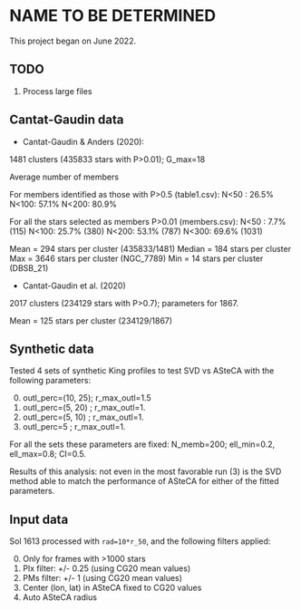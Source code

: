 
# NAME TO BE DETERMINED

This project began on June 2022.



## TODO

1. Process large files 


## Cantat-Gaudin data

* Cantat-Gaudin & Anders (2020):

1481 clusters (435833 stars with P>0.01); G_max=18

Average number of members

For members identified as those with P>0.5 (table1.csv):
 N<50 : 26.5%
 N<100: 57.1%
 N<200: 80.9%

For all the stars selected as members P>0.01 (members.csv):
 N<50 :  7.7% (115)
 N<100: 25.7% (380)
 N<200: 53.1% (787)
 N<300: 69.6% (1031)

Mean   = 294 stars per cluster (435833/1481)
Median = 184 stars per cluster
Max    = 3646 stars per cluster (NGC_7789)
Min    = 14 stars per cluster (DBSB_21)


* Cantat-Gaudin et al. (2020)

2017 clusters (234129 stars with P>0.7); parameters for 1867.

Mean = 125 stars per cluster (234129/1867)


## Synthetic data

Tested 4 sets of synthetic King profiles to test SVD vs ASteCA with the
following parameters:

 0. outl_perc=(10, 25); r_max_outl=1.5
 1. outl_perc=(5, 20) ; r_max_outl=1.
 2. outl_perc=(5, 10) ; r_max_outl=1.
 3. outl_perc=5       ; r_max_outl=1.

For all the sets these parameters are fixed: N_memb=200; ell_min=0.2,
ell_max=0.8; CI=0.5.

Results of this analysis: not even in the most favorable run (3) is the SVD
method able to match the performance of ASteCA for either of the fitted
parameters.


## Input data

Sol 1613 processed with `rad=10*r_50`, and the following filters applied:

0. Only for frames with >1000 stars
1. Plx filter: +/- 0.25 (using CG20 mean values)
2. PMs filter: +/- 1 (using CG20 mean values)
3. Center (lon, lat) in ASteCA fixed to CG20 values
4. Auto ASteCA radius
